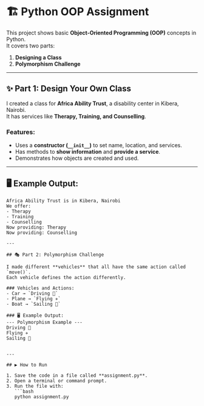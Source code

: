 # 🏗️ Python OOP Assignment  

This project shows basic **Object-Oriented Programming (OOP)** concepts in Python.  
It covers two parts:  
1. **Designing a Class**  
2. **Polymorphism Challenge**  

---

## ✨ Part 1: Design Your Own Class  

I created a class for **Africa Ability Trust**, a disability center in Kibera, Nairobi.  
It has services like **Therapy, Training, and Counselling**.  

### Features:  
- Uses a **constructor (`__init__`)** to set name, location, and services.  
- Has methods to **show information** and **provide a service**.  
- Demonstrates how objects are created and used.  

---

## 🖥️ Example Output:  
```text
Africa Ability Trust is in Kibera, Nairobi
We offer:
- Therapy
- Training
- Counselling
Now providing: Therapy
Now providing: Counselling

---

## 🎭 Part 2: Polymorphism Challenge  

I made different **vehicles** that all have the same action called `move()`.  
Each vehicle defines the action differently.  

### Vehicles and Actions:  
- Car → `Driving 🚗`  
- Plane → `Flying ✈️`  
- Boat → `Sailing 🚤`  

### 🖥️ Example Output:
--- Polymorphism Example ---
Driving 🚗
Flying ✈️
Sailing 🚤


---

## ▶️ How to Run  

1. Save the code in a file called **assignment.py**.  
2. Open a terminal or command prompt.  
3. Run the file with:  
   ```bash
   python assignment.py

